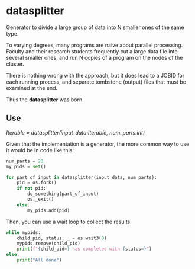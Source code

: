 # datasplitter
Generator to divide a large group of data into N smaller ones of the same type.

To varying degrees, many programs are naive about parallel processing.
Faculty and their research students frequently cut a large data file into 
several smaller ones, and run N copies of a program on the nodes of the 
cluster. 

There is nothing wrong with the approach, but it does lead to a JOBID 
for each running process, and separate tombstone (output) files that
must be examined at the end.

Thus the **datasplitter** was born. 

## Use

*Iterable = datasplitter(input_data:Iterable, num_parts:int)* 

Given that the implementation is a generator, the more common way to use it would 
be in code like this:

```python
num_parts = 20
my_pids = set()

for part_of_input in datasplitter(input_data, num_parts):
    pid = os.fork()
    if not pid:
        do_something(part_of_input)
        os._exit()
    else:
        my_pids.add(pid)
```

Then, you can use a wait loop to collect the results.

```python
while mypids:
    child_pid, status, _ = os.wait3(0)
    mypids.remove(child_pid)
    print(f"{child_pid=} has completed with {status=}")
else:
    print("All done")
```
